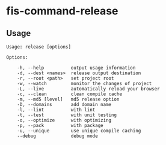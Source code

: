 # fis-command-release

## Usage

    Usage: release [options]
    
    Options:
    
        -h, --help          output usage information
        -d, --dest <names>  release output destination
        -r, --root <path>   set project root
        -w, --watch         monitor the changes of project
        -L, --live          automatically reload your browser
        -c, --clean         clean compile cache
        -m, --md5 [level]   md5 release option
        -D, --domains       add domain name
        -l, --lint          with lint
        -t, --test          with unit testing
        -o, --optimize      with optimizing
        -p, --pack          with package
        -u, --unique        use unique compile caching
        --debug             debug mode